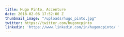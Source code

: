 ```yaml
---
title: Hugo Pinto, Accenture
date: 2018-02-06 17:52:00 Z
thumbnail_image: "/uploads/hugo_pinto.jpg"
twitter: https://twitter.com/hugomcpinto
linkedin: 'https://www.linkedin.com/in/hugomcpinto/ '
---
```


